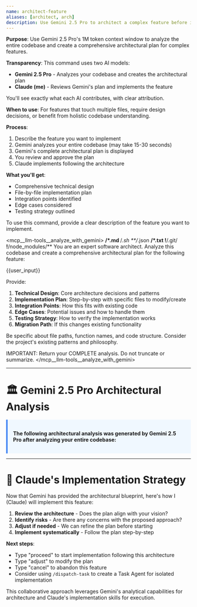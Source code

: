 ```yaml
---
name: architect-feature
aliases: [architect, arch]
description: Use Gemini 2.5 Pro to architect a complex feature before implementation
---
```


**Purpose**: Use Gemini 2.5 Pro's 1M token context window to analyze the entire codebase and create a comprehensive architectural plan for complex features.

**Transparency**: This command uses two AI models:
- **Gemini 2.5 Pro** - Analyzes your codebase and creates the architectural plan
- **Claude (me)** - Reviews Gemini's plan and implements the feature

You'll see exactly what each AI contributes, with clear attribution.

**When to use**: For features that touch multiple files, require design decisions, or benefit from holistic codebase understanding.

**Process**:
1. Describe the feature you want to implement
2. Gemini analyzes your entire codebase (may take 15-30 seconds)
3. Gemini's complete architectural plan is displayed
4. You review and approve the plan
5. Claude implements following the architecture

**What you'll get**:
- Comprehensive technical design
- File-by-file implementation plan
- Integration points identified
- Edge cases considered
- Testing strategy outlined

To use this command, provide a clear description of the feature you want to implement.

<mcp__llm-tools__analyze_with_gemini>
<files>**/*.md</files>
<files>**/*.sh</files>
<files>**/*.json</files>
<files>**/*.txt</files>
<files>!**/.git/**</files>
<files>!**/node_modules/**</files>
<prompt>
You are an expert software architect. Analyze this codebase and create a comprehensive architectural plan for the following feature:

{{user_input}}

Provide:
1. **Technical Design**: Core architecture decisions and patterns
2. **Implementation Plan**: Step-by-step with specific files to modify/create
3. **Integration Points**: How this fits with existing code
4. **Edge Cases**: Potential issues and how to handle them
5. **Testing Strategy**: How to verify the implementation works
6. **Migration Path**: If this changes existing functionality

Be specific about file paths, function names, and code structure. Consider the project's existing patterns and philosophy.

IMPORTANT: Return your COMPLETE analysis. Do not truncate or summarize.
</prompt>
</mcp__llm-tools__analyze_with_gemini>

---

# 🏛️ Gemini 2.5 Pro Architectural Analysis

<div style="background-color: #f0f8ff; padding: 15px; border-left: 4px solid #4285f4;">

**The following architectural analysis was generated by Gemini 2.5 Pro after analyzing your entire codebase:**

</div>

---

# 🔧 Claude's Implementation Strategy

Now that Gemini has provided the architectural blueprint, here's how I (Claude) will implement this feature:

1. **Review the architecture** - Does the plan align with your vision?
2. **Identify risks** - Are there any concerns with the proposed approach?
3. **Adjust if needed** - We can refine the plan before starting
4. **Implement systematically** - Follow the plan step-by-step

**Next steps**:
- Type "proceed" to start implementation following this architecture
- Type "adjust" to modify the plan
- Type "cancel" to abandon this feature
- Consider using `/dispatch-task` to create a Task Agent for isolated implementation

This collaborative approach leverages Gemini's analytical capabilities for architecture and Claude's implementation skills for execution.